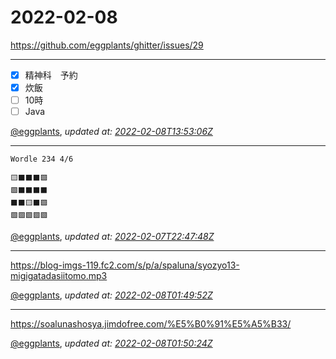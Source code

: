 # 2022-02-08

<https://github.com/eggplants/ghitter/issues/29>

---

- [x] 精神科　予約
- [x] 炊飯
- [ ] 10時
- [ ] Java

[@eggplants](https://github.com/eggplants), *updated at: [2022-02-08T13:53:06Z](https://github.com/eggplants/ghitter/issues/29#issue-1126126261)*

---

```
Wordle 234 4/6

🟨⬛⬛⬛🟩
🟩⬛⬛⬛⬛
⬛⬛🟨⬛🟩
🟩🟩🟩🟩🟩
```

[@eggplants](https://github.com/eggplants), *updated at: [2022-02-07T22:47:48Z](https://github.com/eggplants/ghitter/issues/29#issuecomment-1032013044)*

---

https://blog-imgs-119.fc2.com/s/p/a/spaluna/syozyo13-migigatadasiitomo.mp3

[@eggplants](https://github.com/eggplants), *updated at: [2022-02-08T01:49:52Z](https://github.com/eggplants/ghitter/issues/29#issuecomment-1032128565)*

---

https://soalunashosya.jimdofree.com/%E5%B0%91%E5%A5%B33/

[@eggplants](https://github.com/eggplants), *updated at: [2022-02-08T01:50:24Z](https://github.com/eggplants/ghitter/issues/29#issuecomment-1032128869)*
